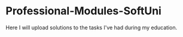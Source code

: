 # Professional-Modules-SoftUni
Here I will upload solutions to the tasks I've had during my education.
